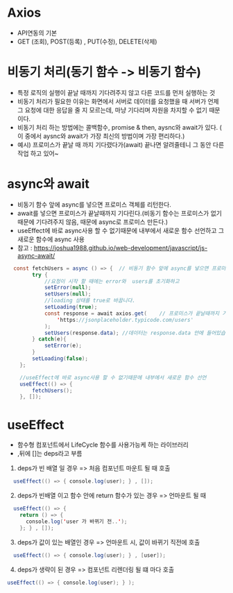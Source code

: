 # Axios
- API연동의 기본 
- GET (조회), POST(등록) , PUT(수정), DELETE(삭제)

# 비동기 처리(동기 함수 -> 비동기 함수)
- 특정 로직의 실행이 끝날 때까지 기다려주지 않고 다른 코드를 먼저 실행하는 것
- 비동기 처리가 필요한 이유는 화면에서 서버로 데이터를 요청했을 때 서버가 언제 그 요청에 대한 응답을 줄 지 모르는데, 마냥 기다리며 자원을 차지할 수 없기 때문이다.
- 비동기 처리 하는 방법에는 콜백함수, promise & then, aysnc와 await가 있다. ( 이 중에서 aysnc와 await가 가장 최신의 방법이며 가장 편리하다.)
- 예시) 프로미스가 끝날 때 까지 기다렸다가(await)  끝나면 알려줄테니 그 동안 다른 작업 하고 있어~

# async와 await
- 비동기 함수 앞에 async를 넣으면 프로미스 객체를 리턴한다.
- await를 넣으면 프로미스가 끝날때까지 기다린다.(비동기 함수는 프로미스가 없기 때문에 기다려주지 않음, 때문에 async로 프로미스 만든다.)
- useEffect에 바로 async사용 할 수 없기때문에 내부에서 새로운 함수 선언하고 그 새로운 함수에 async 사용 
- 참고 : https://joshua1988.github.io/web-development/javascript/js-async-await/

```java
  const fetchUsers = async () => {  // 비동기 함수 앞에 async를 넣으면 프로미스 객체를 리턴한다. (프로미스는 비동기 처리를 위한 객체)
        try {
            //요청이 시작 할 때에는 error와  users를 초기화하고
            setError(null);
            setUsers(null);
            //loading 상태를 true로 바꿉니다.
            setLoading(true);
            const response = await axios.get(    // 프로미스가 끝날때까지 기다린다. (await를 사용하지 않으면 콜백함수나 .then()등을 사용)
                'https://jsonplaceholder.typicode.com/users'
            );
            setUsers(response.data); //데이터는 response.data 안에 들어있습니다.
        } catch(e){
            setError(e);
        }
        setLoading(false);
    };

    //useEffect에 바로 async사용 할 수 없기때문에 내부에서 새로운 함수 선언
    useEffect(() => {
        fetchUsers();
    }, []);

```

# useEffect
- 함수형 컴포넌트에서 LifeCycle 함수를 사용가능케 하는 라이브러리
- ,뒤에 []는 deps라고 부름

 1. deps가 빈 배열 일 경우 => 처음 컴포넌트 마운트 될 때 호출
```java
  useEffect(() => { console.log(user); } , []);
```
 2. deps가 빈배열 이고 함수 안에 return 함수가 있는 경우 => 언마운트 될 때
```java
  useEffect(() => {     
    return () => {
      console.log('user 가 바뀌기 전..');
    }; } , []);
```
 3. deps가 값이 있는 배열인 경우 => 언마운트 시, 값이 바뀌기 직전에 호출
```java
  useEffect(() => { console.log(user); } , [user]);
```
 4. deps가 생략이 된 경우 => 컴포넌트 리렌더링 될 떄 마다 호출
  ```java
  useEffect(() => { console.log(user); } );
```
